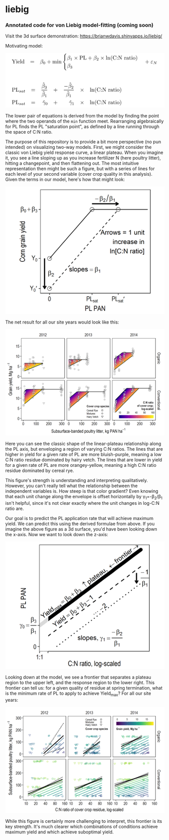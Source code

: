 # liebig
### Annotated code for von Liebig model-fitting (coming soon)

Visit the 3d surface demonstration: https://brianwdavis.shinyapps.io/liebig/


Motivating model:

![Eq1: Yield = beta0 + min(beta1*PL+beta2*logCN), beta3)](https://github.com/brianwdavis/liebig/blob/master/images/models%20cropped%20with%20hats%20and%20left%20aligned.png)

The lower pair of equations is derived from the model by finding the point where the two operands of the `min` function meet. Rearranging algebraically for PL finds the PL "saturation point", as defined by a line running through the space of C:N ratio.

The purpose of this repository is to provide a bit more perspective (no pun intended) on visualizing two-way models. First, we might consider the classic von Liebig yield response curve, a linear plateau. When you imagine it, you see a line sloping up as you increase fertilizer N (here poultry litter), hitting a changepoint, and then flattening out. The most intuitive representation then might be such a figure, but with a series of lines for each level of your second variable (cover crop quality in this analysis). Given the terms in our model, here's how that might look:

![Along x-axis, annotated](https://github.com/brianwdavis/liebig/blob/master/images/alongXanno.png)

The net result for all our site years would look like this:

![Along x-axis with data](https://github.com/brianwdavis/liebig/blob/master/images/alongX.png)


Here you can see the classic shape of the linear-plateau relationship along the PL axis, but enveloping a region of varying C:N ratios. The lines that are higher in yield for a given rate of PL are more bluish-purple, meaning a low C:N ratio residue dominated by hairy vetch. The lines that are lower in yield for a given rate of PL are more orangey-yellow, meaning a high C:N ratio residue dominated by cereal rye.

This figure's strength is understanding and interpreting qualitatively. However, you can't really tell what the relationship between the independent variables is. How steep is that color gradient? Even knowing that each unit change along the envelope is offset horizontally by γ<sub>1</sub>=-β<sub>2</sub>/β<sub>1</sub> isn't helpful, since it's not clear exactly where the unit changes in log-C:N ratio are.

Our goal is to predict the PL application rate that will achieve maximum yield. We can predict this using the derived formulae from above. If you imagine the above figure as a 3d surface, you'd have been looking down the x-axis. Now we want to look down the z-axis:

![Along z-axis, annotated](https://github.com/brianwdavis/liebig/blob/master/images/alongZanno.png)

Looking down at the model, we see a frontier that separates a plateau region to the upper left, and the response region to the lower right. This frontier can tell us: for a given quality of residue at spring termination, what is the minimum rate of PL to apply to achieve Yield<sub>max</sub>? For all our site years:

![Along z-axis with data](https://github.com/brianwdavis/liebig/blob/master/images/alongZ.png)

While this figure is certainly more challenging to interpret, this frontier is its key strength. It's much clearer which combinations of conditions achieve maximum yield and which achieve suboptimal yield. 
